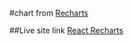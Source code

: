 #chart from [Recharts](Recharts.org)

##Live site link [React Recharts](https://my-react-recharts.netlify.app)